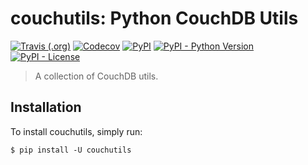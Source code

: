 # couchutils: Python CouchDB Utils

[![Travis (.org)](https://img.shields.io/travis/rwanyoike/couchutils.svg)](https://travis-ci.org/rwanyoike/couchutils)
[![Codecov](https://img.shields.io/codecov/c/gh/rwanyoike/couchutils.svg)](https://codecov.io/gh/rwanyoike/couchutils)
[![PyPI](https://img.shields.io/pypi/v/couchutils.svg)](https://pypi.python.org/pypi/couchutils)
[![PyPI - Python Version](https://img.shields.io/pypi/pyversions/couchutils.svg)](https://pypi.python.org/pypi/couchutils)
[![PyPI - License](https://img.shields.io/pypi/l/couchutils.svg)](https://pypi.python.org/pypi/couchutils)

> A collection of CouchDB utils.

## Installation

To install couchutils, simply run:

```shell
$ pip install -U couchutils
```
